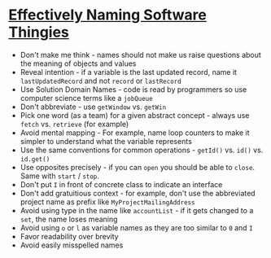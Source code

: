 # [Effectively Naming Software Thingies](https://medium.com/@rabinovichsagi/effectively-naming-software-thingies-fcea9d78a699)

* Don't make me think - names should not make us raise questions about the meaning of objects and values
* Reveal intention - if a variable is the last updated record, name it `lastUpdatedRecord` and not `record` or `lastRecord`
* Use Solution Domain Names - code is read by programmers so use computer science terms like a `jobQueue`
* Don't abbreviate - use `getWindow` vs. `getWin`
* Pick one word (as a team) for a given abstract concept - always use `fetch` vs. `retrieve` (for example)
* Avoid mental mapping - For example, name loop counters to make it simpler to understand what the variable represents
* Use the same conventions for common operations - `getId()` vs. `id()` vs. `id.get()`
* Use opposites precisely - if you can `open` you should be able to `close`. Same with `start` / `stop`.
* Don't put `I` in front of concrete class to indicate an interface
* Don't add gratuitious context - for example, don't use the abbreviated project name as prefix like `MyProjectMailingAddress`
* Avoid using type in the name like `accountList` - if it gets changed to a `set`, the name loses meaning
* Avoid using `o` or `l` as variable names as they are too similar to `0` and `I`
* Favor readability over brevity
* Avoid easily misspelled names
